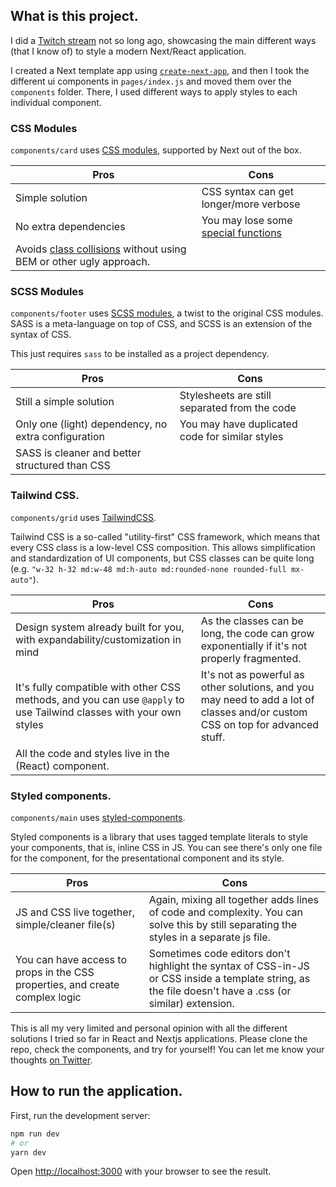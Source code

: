 ## What is this project.

I did a [Twitch stream](https://www.twitch.tv/blayhem) not so long ago, showcasing the main different ways (that I know of) to style a modern Next/React application.

I created a Next template app using [`create-next-app`](https://nextjs.org/docs/api-reference/create-next-app), and then I took the different ui components in `pages/index.js` and moved them over the `components` folder. There, I used different ways to apply styles to each individual component.

### CSS Modules

`components/card` uses [CSS modules](https://nextjs.org/docs/basic-features/built-in-css-support#adding-component-level-css), supported by Next out of the box.

| Pros                                                                                                                                                     | Cons                                                                                                |
| -------------------------------------------------------------------------------------------------------------------------------------------------------- | --------------------------------------------------------------------------------------------------- |
| Simple solution                                                                                                                                          | CSS syntax can get longer/more verbose                                                              |
| No extra dependencies                                                                                                                                    | You may lose some [special functions](https://sass-lang.com/documentation/syntax/special-functions) |
| Avoids [class collisions](https://stackoverflow.com/questions/21828894/how-do-you-avoid-class-name-collisions) without using BEM or other ugly approach. |                                                                                                     |

### SCSS Modules

`components/footer` uses [SCSS modules](https://nextjs.org/docs/basic-features/built-in-css-support#sass-support), a twist to the original CSS modules. SASS is a meta-language on top of CSS, and SCSS is an extension of the syntax of CSS.

This just requires `sass` to be installed as a project dependency.

| Pros                                                | Cons                                            |
| --------------------------------------------------- | ----------------------------------------------- |
| Still a simple solution                             | Stylesheets are still separated from the code   |
| Only one (light) dependency, no extra configuration | You may have duplicated code for similar styles |
| SASS is cleaner and better structured than CSS      |                                                 |

### Tailwind CSS.

`components/grid` uses [TailwindCSS](https://tailwindcss.com/).

Tailwind CSS is a so-called "utility-first" CSS framework, which means that every CSS class is a low-level CSS composition. This allows simplification and standardization of UI components, but CSS classes can be quite long (e.g. `"w-32 h-32 md:w-48 md:h-auto md:rounded-none rounded-full mx-auto"`).

| Pros                                                                                                                | Cons                                                                                                                           |
| ------------------------------------------------------------------------------------------------------------------- | ------------------------------------------------------------------------------------------------------------------------------ |
| Design system already built for you, with expandability/customization in mind                                       | As the classes can be long, the code can grow exponentially if it's not properly fragmented.                                   |
| It's fully compatible with other CSS methods, and you can use `@apply` to use Tailwind classes with your own styles | It's not as powerful as other solutions, and you may need to add a lot of classes and/or custom CSS on top for advanced stuff. |
| All the code and styles live in the (React) component.                                                              |                                                                                                                                |

### Styled components.

`components/main` uses [styled-components](https://styled-components.com/).

Styled components is a library that uses tagged template literals to style your components, that is, inline CSS in JS. You can see there's only one file for the component, for the presentational component and its style.

| Pros                                                                         | Cons                                                                                                                                                    |
| ---------------------------------------------------------------------------- | ------------------------------------------------------------------------------------------------------------------------------------------------------- |
| JS and CSS live together, simple/cleaner file(s)                             | Again, mixing all together adds lines of code and complexity. You can solve this by still separating the styles in a separate js file.                  |
| You can have access to props in the CSS properties, and create complex logic | Sometimes code editors don't highlight the syntax of CSS-in-JS or CSS inside a template string, as the file doesn't have a .css (or similar) extension. |

This is all my very limited and personal opinion with all the different solutions I tried so far in React and Nextjs applications. Please clone the repo, check the components, and try for yourself! You can let me know your thoughts [on Twitter](https://twitter.com/blayhem).

## How to run the application.

First, run the development server:

```bash
npm run dev
# or
yarn dev
```

Open [http://localhost:3000](http://localhost:3000) with your browser to see the result.
